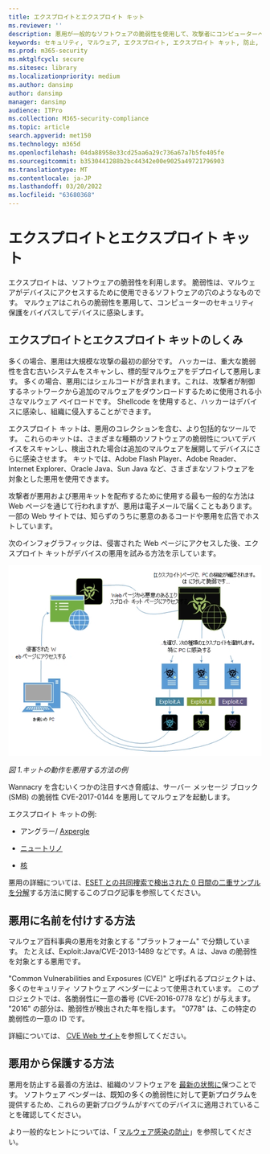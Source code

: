 ```yaml
---
title: エクスプロイトとエクスプロイト キット
ms.reviewer: ''
description: 悪用が一般的なソフトウェアの脆弱性を使用して、攻撃者にコンピューターへのアクセス権を与え、他のマルウェアをインストールする方法について説明します。
keywords: セキュリティ, マルウェア, エクスプロイト, エクスプロイト キット, 防止, 脆弱性, Microsoft, Exploit Malware Family, Exploits, java, flash, adobe, update software, Prevent Exploits, Exploit pack, 脆弱性, 0-day, holes, 弱点, 攻撃, Flash, Adobe, 最新のソフトウェア, 最新のソフトウェア, 更新, 更新ソフトウェア, 再感染, Java キャッシュ, 再感染, 削除されません, クリーンアップしない, 検出, 完全スキャン, MSE, Defender, WDSI, MMPC,Microsoft マルウェア プロテクション センター
ms.prod: m365-security
ms.mktglfcycl: secure
ms.sitesec: library
ms.localizationpriority: medium
ms.author: dansimp
author: dansimp
manager: dansimp
audience: ITPro
ms.collection: M365-security-compliance
ms.topic: article
search.appverid: met150
ms.technology: m365d
ms.openlocfilehash: 04da88958e33cd25aa6a29c736a67a7b5fe405fe
ms.sourcegitcommit: b3530441288b2bc44342e00e9025a49721796903
ms.translationtype: MT
ms.contentlocale: ja-JP
ms.lasthandoff: 03/20/2022
ms.locfileid: "63680368"
---
```

# <a name="exploits-and-exploit-kits"></a>エクスプロイトとエクスプロイト キット

エクスプロイトは、ソフトウェアの脆弱性を利用します。 脆弱性は、マルウェアがデバイスにアクセスするために使用できるソフトウェアの穴のようなものです。 マルウェアはこれらの脆弱性を悪用して、コンピューターのセキュリティ保護をバイパスしてデバイスに感染します。

## <a name="how-exploits-and-exploit-kits-work"></a>エクスプロイトとエクスプロイト キットのしくみ

多くの場合、悪用は大規模な攻撃の最初の部分です。 ハッカーは、重大な脆弱性を含む古いシステムをスキャンし、標的型マルウェアをデプロイして悪用します。 多くの場合、悪用にはシェルコードが含まれます。これは、攻撃者が制御するネットワークから追加のマルウェアをダウンロードするために使用される小さなマルウェア ペイロードです。 Shellcode を使用すると、ハッカーはデバイスに感染し、組織に侵入することができます。

エクスプロイト キットは、悪用のコレクションを含む、より包括的なツールです。 これらのキットは、さまざまな種類のソフトウェアの脆弱性についてデバイスをスキャンし、検出された場合は追加のマルウェアを展開してデバイスにさらに感染させます。 キットでは、Adobe Flash Player、Adobe Reader、Internet Explorer、Oracle Java、Sun Java など、さまざまなソフトウェアを対象とした悪用を使用できます。

攻撃者が悪用および悪用キットを配布するために使用する最も一般的な方法は Web ページを通じて行われますが、悪用は電子メールで届くこともあります。 一部の Web サイトでは、知らずのうちに悪意のあるコードや悪用を広告でホストしています。

次のインフォグラフィックは、侵害された Web ページにアクセスした後、エクスプロイト キットがデバイスの悪用を試みる方法を示しています。

![エクスプロイト キットのしくみの例を示します。](../../media/security-intelligence-images/exploit-kit.png)

*図 1.キットの動作を悪用する方法の例*

Wannacry を含むいくつかの注目すべき脅威は、サーバー メッセージ ブロック (SMB) の脆弱性 CVE-2017-0144 を悪用してマルウェアを起動します。

エクスプロイト キットの例:

- アングラー/ [Axpergle](https://www.microsoft.com/en-us/wdsi/threats/malware-encyclopedia-description?name=JS/Axpergle)

- [ニュートリノ](https://www.microsoft.com/en-us/wdsi/threats/malware-encyclopedia-description?name=JS/NeutrinoEK)

- [核](https://www.microsoft.com/en-us/wdsi/threats/malware-encyclopedia-description?name=JS/Neclu)

悪用の詳細については、[ESET との共同捜索で検出された 0 日間の二重サンプルを分解](https://cloudblogs.microsoft.com/microsoftsecure/2018/07/02/taking-apart-a-double-zero-day-sample-discovered-in-joint-hunt-with-eset/)する方法に関するこのブログ記事を参照してください。

## <a name="how-we-name-exploits"></a>悪用に名前を付けする方法

マルウェア百科事典の悪用を対象とする "プラットフォーム" で分類しています。 たとえば、Exploit:Java/CVE-2013-1489 などです。A は、Java の脆弱性を対象とする悪用です。

"Common Vulnerabilities and Exposures (CVE)" と呼ばれるプロジェクトは、多くのセキュリティ ソフトウェア ベンダーによって使用されています。 このプロジェクトでは、各脆弱性に一意の番号 (CVE-2016-0778 など) が与えます。
"2016" の部分は、脆弱性が検出された年を指します。 "0778" は、この特定の脆弱性の一意の ID です。

詳細については、 [CVE Web サイト](https://cve.mitre.org/)を参照してください。

## <a name="how-to-protect-against-exploits"></a>悪用から保護する方法

悪用を防止する最善の方法は、組織のソフトウェアを [最新の状態に](https://portal.msrc.microsoft.com/)保つことです。 ソフトウェア ベンダーは、既知の多くの脆弱性に対して更新プログラムを提供するため、これらの更新プログラムがすべてのデバイスに適用されていることを確認してください。

より一般的なヒントについては、「 [マルウェア感染の防止](prevent-malware-infection.md)」を参照してください。
